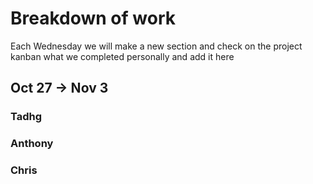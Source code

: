 # Breakdown of work
Each Wednesday we will make a new section and check on the project kanban what we completed personally and add it here

## Oct 27 -> Nov 3
### Tadhg

### Anthony

### Chris
